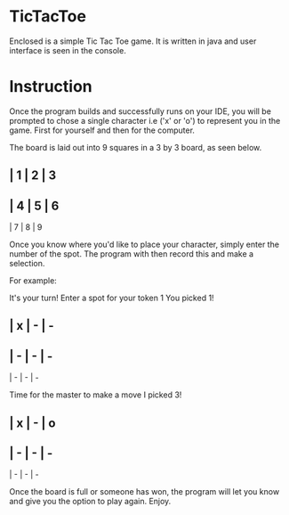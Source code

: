 # TicTacToe

Enclosed is a simple Tic Tac Toe game. It is written in java and user interface is seen in the console. 

# Instruction

Once the program builds and successfully runs on your IDE, you will be prompted to chose a single character i.e ('x' or 'o') to represent you in the game. First for yourself and then for the computer. 

The board is laid out into 9 squares in a 3 by 3 board, as seen below.

| 1 | 2 | 3
-------------
| 4 | 5 | 6
-------------
| 7 | 8 | 9


Once you know where you'd like to place your character, simply enter the number of the spot. The program with then record this and make a selection. 

For example:

It's your turn! Enter a spot for your token
1
You picked 1!


 | x | - | -
-------------
 | - | - | -
-------------
 | - | - | -
 
Time for the master to make a move
I picked 3!


 | x | - | o
-------------
 | - | - | -
-------------
 | - | - | -
 
 Once the board is full or someone has won, the program will let you know and give you the option to play again. Enjoy.
